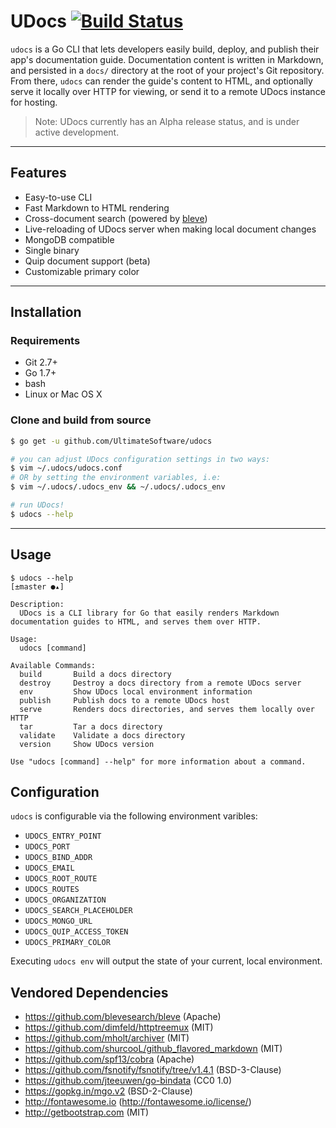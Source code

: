 UDocs [![Build Status](https://travis-ci.org/UltimateSoftware/udocs.svg?branch=master)](https://travis-ci.org/UltimateSoftware/udocs)
===

`udocs` is a Go CLI that lets developers easily build, deploy, and publish their app's documentation
guide. Documentation content is written in Markdown, and persisted in a `docs/` directory at the root of your project's Git repository.
From there, `udocs` can render the guide's content to HTML, and optionally serve it locally over HTTP for viewing, or send it to a remote UDocs instance for hosting.

> Note: UDocs currently has an Alpha release status, and is under active development.

---

## Features

- Easy-to-use CLI
- Fast Markdown to HTML rendering 
- Cross-document search (powered by [bleve](https://github.com/blevesearch/bleve))
- Live-reloading of UDocs server when making local document changes 
- MongoDB compatible 
- Single binary
- Quip document support (beta)
- Customizable primary color

--- 

## Installation

### Requirements

- Git 2.7+
- Go 1.7+
- bash
- Linux or Mac OS X

### Clone and build from source

```bash
$ go get -u github.com/UltimateSoftware/udocs

# you can adjust UDocs configuration settings in two ways:
$ vim ~/.udocs/udocs.conf
# OR by setting the environment variables, i.e:
$ vim ~/.udocs/.udocs_env && ~/.udocs/.udocs_env

# run UDocs!
$ udocs --help
```

---

## Usage

```
$ udocs --help                                                                                                                                                 [±master ●▴]

Description:
  UDocs is a CLI library for Go that easily renders Markdown documentation guides to HTML, and serves them over HTTP.

Usage:
  udocs [command]

Available Commands:
  build       Build a docs directory
  destroy     Destroy a docs directory from a remote UDocs server
  env         Show UDocs local environment information
  publish     Publish docs to a remote UDocs host
  serve       Renders docs directories, and serves them locally over HTTP
  tar         Tar a docs directory
  validate    Validate a docs directory
  version     Show UDocs version

Use "udocs [command] --help" for more information about a command.
```

## Configuration 

`udocs` is configurable via the following environment varibles: 

- `UDOCS_ENTRY_POINT`
- `UDOCS_PORT`
- `UDOCS_BIND_ADDR`
- `UDOCS_EMAIL`
- `UDOCS_ROOT_ROUTE`
- `UDOCS_ROUTES`
- `UDOCS_ORGANIZATION`
- `UDOCS_SEARCH_PLACEHOLDER`
- `UDOCS_MONGO_URL`
- `UDOCS_QUIP_ACCESS_TOKEN`
- `UDOCS_PRIMARY_COLOR`

Executing `udocs env` will output the state of your current, local environment.

## Vendored Dependencies

- https://github.com/blevesearch/bleve (Apache)
- https://github.com/dimfeld/httptreemux (MIT)
- https://github.com/mholt/archiver (MIT)
- https://github.com/shurcooL/github_flavored_markdown (MIT)
- https://github.com/spf13/cobra (Apache)
- https://github.com/fsnotify/fsnotify/tree/v1.4.1 (BSD-3-Clause)
- https://github.com/jteeuwen/go-bindata (CC0 1.0)
- https://gopkg.in/mgo.v2 (BSD-2-Clause)
- http://fontawesome.io (http://fontawesome.io/license/)
- http://getbootstrap.com (MIT)
